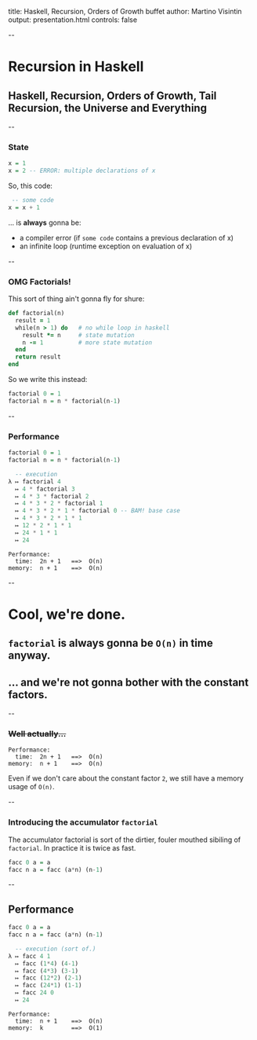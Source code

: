title: Haskell, Recursion, Orders of Growth buffet
author: Martino Visintin
output: presentation.html
controls: false

--

# Recursion in Haskell
## Haskell, Recursion, Orders of Growth, Tail Recursion, the Universe and Everything

--

### State
<!-- Haskell being a purely functional language.. -->

```haskell
x = 1
x = 2 -- ERROR: multiple declarations of x
```

So, this code:

```haskell
 -- some code
x = x + 1
```

... is **always** gonna be:

- a compiler error (if `some code` contains a previous declaration of x)
- an infinite loop (runtime exception on evaluation of x)

--

### OMG Factorials!

This sort of thing ain't gonna fly for shure:

```ruby
def factorial(n)
  result = 1
  while(n > 1) do   # no while loop in haskell
    result *= n     # state mutation
    n -= 1          # more state mutation
  end
  return result
end
```
<!-- so forget it, you're not gonna be able to change state (..well, you can
but it needs an M-word.. I don't wanna go there) -->

<!-- So we need a different approach. Recursion is the bread and butter of iteration
and looping in Haskell, as it is in most Lisps) -->

<!-- So back to recursion, I've promised I'd talk about that.
Let's give it a shot in Haskell. -->

So we write this instead:
```haskell
factorial 0 = 1
factorial n = n * factorial(n-1)
```

--

### Performance

```haskell
factorial 0 = 1
factorial n = n * factorial(n-1)
```

```haskell
  -- execution
λ ↦ factorial 4
  ↦ 4 * factorial 3
  ↦ 4 * 3 * factorial 2
  ↦ 4 * 3 * 2 * factorial 1
  ↦ 4 * 3 * 2 * 1 * factorial 0 -- BAM! base case
  ↦ 4 * 3 * 2 * 1 * 1
  ↦ 12 * 2 * 1 * 1
  ↦ 24 * 1 * 1
  ↦ 24
```

<!-- now if we consider the length as time and the
  width as memory.. -->

```
Performance:
  time:  2n + 1   ==>  O(n)
memory:  n + 1    ==>  O(n)
```

--

# Cool, we're done.
## `factorial` is always gonna be `O(n)` in time anyway.
## ... and we're not gonna bother with the constant factors.

--

### ~~Well actually...~~

```
Performance:
  time:  2n + 1   ==>  O(n)
memory:  n + 1    ==>  O(n)
```

Even if we don't care about the constant factor `2`, we still have a memory
usage of `O(n)`.

--

### Introducing the accumulator `factorial`

The accumulator factorial is sort of the dirtier, fouler
mouthed sibiling of `factorial`. In practice it is twice
as fast.

```haskell
facc 0 a = a
facc n a = facc (a*n) (n-1)
```

--

## Performance

```haskell
facc 0 a = a
facc n a = facc (a*n) (n-1)
```

```haskell
  -- execution (sort of.)
λ ↦ facc 4 1
  ↦ facc (1*4) (4-1)
  ↦ facc (4*3) (3-1)
  ↦ facc (12*2) (2-1)
  ↦ facc (24*1) (1-1)
  ↦ facc 24 0
  ↦ 24
```

```
Performance:
  time:  n + 1    ==>  O(n)
memory:  k        ==>  O(1)
```


